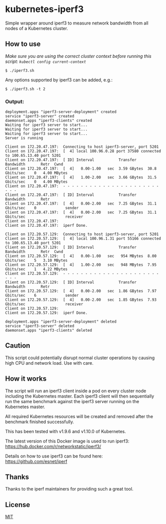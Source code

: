 # kubernetes-iperf3
Simple wrapper around iperf3 to measure network bandwidth from all nodes of a Kubernetes cluster.

## How to use
*Make sure you are using the correct cluster context before running this script: `kubectl config current-context`*
```
$ ./iperf3.sh
```

Any options supported by iperf3 can be added, e.g.:

```
$ ./iperf3.sh -t 2
```

### Output:
```
deployment.apps "iperf3-server-deployment" created
service "iperf3-server" created
daemonset.apps "iperf3-clients" created
Waiting for iperf3 server to start...
Waiting for iperf3 server to start...
Waiting for iperf3 server to start...
Server is running

Client on 172.20.47.197:  Connecting to host iperf3-server, port 5201
Client on 172.20.47.197:  [  4] local 100.96.0.28 port 37580 connected to 100.65.13.40 port 5201
Client on 172.20.47.197:  [ ID] Interval           Transfer     Bandwidth       Retr  Cwnd
Client on 172.20.47.197:  [  4]   0.00-1.00   sec  3.59 GBytes  30.8 Gbits/sec    0   4.00 MBytes
Client on 172.20.47.197:  [  4]   1.00-2.00   sec  3.66 GBytes  31.5 Gbits/sec    0   4.00 MBytes
Client on 172.20.47.197:  - - - - - - - - - - - - - - - - - - - - - - - - -
Client on 172.20.47.197:  [ ID] Interval           Transfer     Bandwidth       Retr
Client on 172.20.47.197:  [  4]   0.00-2.00   sec  7.25 GBytes  31.1 Gbits/sec    0             sender
Client on 172.20.47.197:  [  4]   0.00-2.00   sec  7.25 GBytes  31.1 Gbits/sec                  receiver
Client on 172.20.47.197:
Client on 172.20.47.197:  iperf Done.

Client on 172.20.57.129:  Connecting to host iperf3-server, port 5201
Client on 172.20.57.129:  [  4] local 100.96.1.31 port 55166 connected to 100.65.13.40 port 5201
Client on 172.20.57.129:  [ ID] Interval           Transfer     Bandwidth       Retr  Cwnd
Client on 172.20.57.129:  [  4]   0.00-1.00   sec   954 MBytes  8.00 Gbits/sec    5   3.10 MBytes
Client on 172.20.57.129:  [  4]   1.00-2.00   sec   948 MBytes  7.95 Gbits/sec    1   4.22 MBytes
Client on 172.20.57.129:  - - - - - - - - - - - - - - - - - - - - - - - - -
Client on 172.20.57.129:  [ ID] Interval           Transfer     Bandwidth       Retr
Client on 172.20.57.129:  [  4]   0.00-2.00   sec  1.86 GBytes  7.97 Gbits/sec    6             sender
Client on 172.20.57.129:  [  4]   0.00-2.00   sec  1.85 GBytes  7.93 Gbits/sec                  receiver
Client on 172.20.57.129:
Client on 172.20.57.129:  iperf Done.

deployment.apps "iperf3-server-deployment" deleted
service "iperf3-server" deleted
daemonset.apps "iperf3-clients" deleted
```

## Caution
This script could potentially disrupt normal cluster operations by causing high CPU and network load.
Use with care.

## How it works
The script will run an iperf3 client inside a pod on every cluster node including the Kubernetes master.
Each iperf3 client will then sequentially run the same benchmark against the iperf3 server running on the Kubernetes master.

All required Kubernetes resources will be created and removed after the benchmark finished successfully.

This has been tested with v1.9.6 and v1.10.0 of Kubernetes.

The latest version of this Docker image is used to run iperf3:
https://hub.docker.com/r/networkstatic/iperf3/

Details on how to use iperf3 can be found here:
https://github.com/esnet/iperf

## Thanks
Thanks to the iperf maintainers for providing such a great tool.

## License
[MIT](LICENSE)
